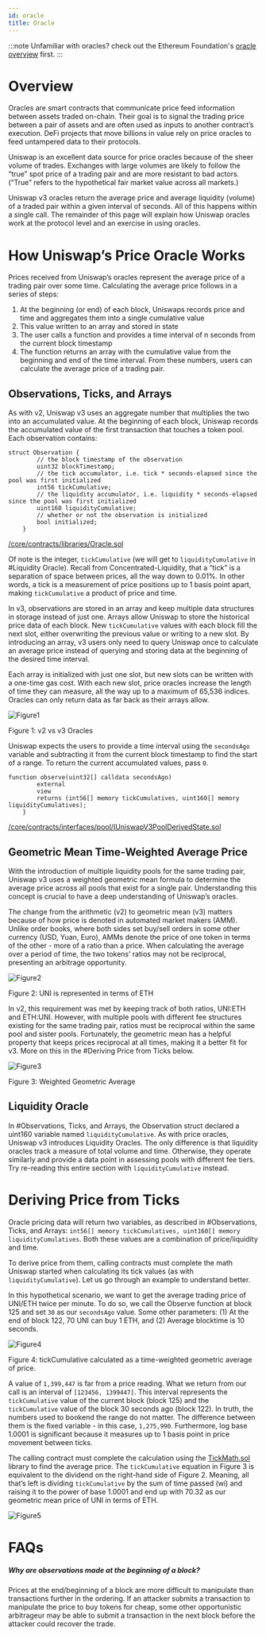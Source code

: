 ```yaml
---
id: oracle
title: Oracle
---
```


:::note
Unfamiliar with oracles? check out the Ethereum Foundation's [oracle overview](https://ethereum.org/en/developers/docs/oracles/) first.
:::

# Overview
Oracles are smart contracts that communicate price feed information between assets traded on-chain. Their goal is to signal the trading price between a pair of assets and are often used as inputs to another contract’s execution. DeFi projects that move billions in value rely on price oracles to feed untampered data to their protocols.

Uniswap is an excellent data source for price oracles because of the sheer volume of trades. Exchanges with large volumes are likely to follow the “true” spot price of a trading pair and are more resistant to bad actors. (“True” refers to the hypothetical fair market value across all markets.)

Uniswap v3 oracles return the average price and average liquidity (volume) of a traded pair within a given interval of seconds. All of this happens within a single call. The remainder of this page will explain how Uniswap oracles work at the protocol level and an exercise in using oracles.

# How Uniswap’s Price Oracle Works
Prices received from Uniswap’s oracles represent the average price of a trading pair over some time. Calculating the average price follows in a series of steps:

1. At the beginning (or end) of each block, Uniswaps records price and time and aggregates them into a single cumulative value
2. This value written to an array and stored in state
3. The user calls a function and provides a time interval of n seconds from the current block timestamp
4. The function returns an array with the cumulative value from the beginning and end of the time interval. From these numbers, users can calculate the average price of a trading pair.

## Observations, Ticks, and Arrays
As with v2, Uniswap v3 uses an aggregate number that multiplies the two into an accumulated value. At the beginning of each block, Uniswap records the accumulated value of the first transaction that touches a token pool. Each observation contains:

```solidity
struct Observation {
        // the block timestamp of the observation
        uint32 blockTimestamp;
        // the tick accumulator, i.e. tick * seconds-elapsed since the pool was first initialized
        int56 tickCumulative;
        // the liquidity accumulator, i.e. liquidity * seconds-elapsed since the pool was first initialized
        uint160 liquidityCumulative;
        // whether or not the observation is initialized
        bool initialized;
    }
   ```
[/core/contracts/libraries/Oracle.sol](https://github.com/Uniswap/uniswap-v3-core/blob/3e88af408132fc957e3e406f65a0ce2b1ca06c3d/contracts/libraries/Oracle.sol#L12)

Of note is the integer, `tickCumulative` (we will get to `liquidityCumulative` in #Liquidity Oracle). Recall from Concentrated-Liquidity, that a “tick” is a separation of space between prices, all the way down to 0.01%. In other words, a tick is a measurement of price positions up to 1 basis point apart, making `tickCumulative` a product of price and time.

In v3, observations are stored in an array and keep multiple data structures in storage instead of just one. Arrays allow Uniswap to store the historical price data of each block. New `tickCumulative` values with each block fill the next slot, either overwriting the previous value or writing to a new slot. By introducing an array, v3 users only need to query Uniswap once to calculate an average price instead of querying and storing data at the beginning of the desired time interval.

Each array is initialized with just one slot, but new slots can be written with a one-time gas cost. With each new slot, price oracles increase the length of time they can measure, all the way up to a maximum of 65,536 indices. Oracles can only return data as far back as their arrays allow.

![Figure1](/docs/V3/concepts/images/oracle-f1.png)

Figure 1: v2 vs v3 Oracles

Uniswap expects the users to provide a time interval using the `secondsAgo` variable and subtracting it from the current block timestamp to find the start of a range. To return the current accumulated values, pass `0`.

```solidity
function observe(uint32[] calldata secondsAgo)
        external
        view
        returns (int56[] memory tickCumulatives, uint160[] memory liquidityCumulatives);
    }
   ```
[/core/contracts/interfaces/pool/IUniswapV3PoolDerivedState.sol](https://github.com/Uniswap/uniswap-v3-core/blob/3e88af408132fc957e3e406f65a0ce2b1ca06c3d/contracts/interfaces/pool/IUniswapV3PoolDerivedState.sol#L18)

## Geometric Mean Time-Weighted Average Price
With the introduction of multiple liquidity pools for the same trading pair, Uniswap v3 uses a weighted geometric mean formula to determine the average price across all pools that exist for a single pair. Understanding this concept is crucial to have a deep understanding of Uniswap’s oracles.

The change from the arithmetic (v2) to geometric mean (v3) matters because of how price is denoted in automated market makers (AMM). Unlike order books, where both sides set buy/sell orders in some other currency (USD, Yuan, Euro), AMMs denote the price of one token in terms of the other - more of a ratio than a price. When calculating the average over a period of time, the two tokens’ ratios may not be reciprocal, presenting an arbitrage opportunity.

![Figure2](/docs/V3/concepts/images/oracle-f2.png)

Figure 2: UNI is represented in terms of ETH

In v2, this requirement was met by keeping track of both ratios, UNI:ETH and ETH:UNI. However, with multiple pools with different fee structures existing for the same trading pair, ratios must be reciprocal within the same pool and sister pools. Fortunately, the geometric mean has a helpful property that keeps prices reciprocal at all times, making it a better fit for v3. More on this in the #Deriving Price from Ticks below.

![Figure3](/docs/V3/concepts/images/oracle-f3.png)

Figure 3: Weighted Geometric Average

## Liquidity Oracle
In #Observations, Ticks, and Arrays, the Observation struct declared a uint160 variable named `liquidityCumulative`. As with price oracles, Uniswap v3 introduces Liquidity Oracles. The only difference is that liquidity oracles track a measure of total volume and time. Otherwise, they operate similarly and provide a data point in assessing pools with different fee tiers. Try re-reading this entire section with `liquidityCumulative` instead.

# Deriving Price from Ticks
Oracle pricing data will return two variables, as described in #Observations, Ticks, and Arrays: `int56[] memory tickCumulatives, uint160[] memory liquidityCumulatives`. Both these values are a combination of price/liquidity and time. 

To derive price from them, calling contracts must complete the math Uniswap started when calculating its tick values (as with `liquidityCumulative`). Let us go through an example to understand better.

In this hypothetical scenario, we want to get the average trading price of UNI/ETH twice per minute. To do so, we call the Observe function at block 125 and set `30` as our `secondsAgo` value. Some other parameters: (1) At the end of block 122, 70 UNI can buy 1 ETH, and (2) Average blocktime is 10 seconds.

![Figure4](/docs/V3/concepts/images/oracle-f4.png)

Figure 4: tickCumulative calculated as a time-weighted geometric average of price. 

A value of `1,399,447` is far from a price reading. What we return from our call is an interval of `[123456, 1399447]`. This interval represents the `tickCumulative` value of the current block (block 125) and the `tickCumulative` value of the block 30 seconds ago (block 122). In truth, the numbers used to bookend the range do not matter. The difference between them is the fixed variable - in this case, `1,275,990`. Furthermore, log base 1.0001 is significant because it measures up to 1 basis point in price movement between ticks.

The calling contract must complete the calculation using the [TickMath.sol](https://github.com/Uniswap/uniswap-v3-core/blob/main/contracts/libraries/TickMath.sol) library to find the average price. The `tickCumulative` equation in Figure 3 is equivalent to the dividend on the right-hand side of Figure 2. Meaning, all that’s left is dividing `tickCumulative` by the sum of time passed (wi) and raising it to the power of base 1.0001 and end up with 70.32 as our geometric mean price of UNI in terms of ETH.

![Figure5](/docs/V3/concepts/images/oracle-f5.png)

# FAQs
##### Why are observations made at the beginning of a block?
Prices at the end/beginning of a block are more difficult to manipulate than transactions further in the ordering. If an attacker submits a transaction to manipulate the price to buy tokens for cheap, some other opportunistic arbitrageur may be able to submit a transaction in the next block before the attacker could recover the trade.
